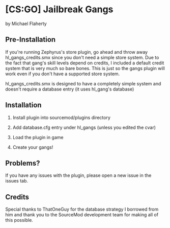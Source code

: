 # [CS:GO] Jailbreak Gangs
by Michael Flaherty

## Pre-Installation
If you're running Zephyrus's store plugin, go ahead and throw away hl_gangs_credits.smx since you don't need a simple store system. Due to the fact that gang's skill levels depend on credits, I included a default credit system that is very much so bare bones. This is just so the gangs plugin will work even if you don't have a supported store system.

hl_gangs_credits.smx is designed to have a completely simple system and doesn't require a database entry (it uses hl_gang's database)
## Installation
1) Install plugin into sourcemod/plugins directory

2) Add database.cfg entry under hl_gangs (unless you edited the cvar)

3) Load the plugin in game

4) Create your gangs!

## Problems?
If you have any issues with the plugin, please open a new issue in the issues tab.

## Credits
Special thanks to ThatOneGuy for the database strategy I borrowed from him and thank you to the SourceMod development team for making all of this possible.
